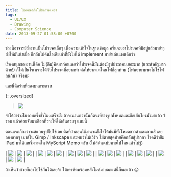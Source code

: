 ```yaml
---
title: ไอคอนสกิลโปรแกรมเมอร์
tags:
  - UI/UX
  - Drawing
  - Computer Science
date: 2013-09-27 01:58:00 +0700
---
```


ช่วงนี้อาจารย์สั่งงานเป็นโปรเจคเล็กๆ เพื่อความเข้าใจในฐานข้อมูล ครั้นจะเอาโปรเจคที่มีอยู่แล้วมายำๆ ส่งให้มันน่าเบื่อ ก็กลับไปค้นไอเดียเก่าที่ยังไม่ได้ implement มายำเล่นแทนดีกว่า

เรื่องสนุกของงานนี้คือ ไม่(ลืม)คิดมาก่อนเลยว่าโปรเจคนี้มันต้องมีรูปประกอบเยอะมาก (และสำคัญมากด้วย!) ก็ไม่เป็นไรเพราะได้จับโปรเจคที่อยากทำ ต่อให้ยากแค่ไหนไฟก็ลุกท่วม (ไฟพยายามนะไม่ใช่ไฟลนก้น) จริงมะ

และนี่คือร่างที่สองบนกระดาษ

{: .oversized}
> ![](/images/drawing/brand/geek-icons.jpg)

จำได้ว่าร่างในคาบครึ่งชั่วโมงเสร็จมั้ง ถ้าจะนานกว่านั้นก็ตรงที่ร่างรูปทั้งหมดและขีดเส้นโยงมั่วมาแล้ว 1 รอบ แล้วค่อยจับมาเลือกที่วางให้ได้เส้นสวยๆ แบบนี้

ตอนแรกก็กะว่าจะสแกนรูปไปใช้เลย ติดที่ว่าตอนใช้งานจะตั้งใจให้มันมีทั้งโหมดขาวดำและภาพสี เลยลองลากๆ เมาส์ใน Gimp / Inkscape และพบว่าไม่เวิร์ก ไม้ตายสุดท้ายคือกลับสู่ปากกา โชคดีว่ายืม iPad มาได้เลยจิ้มวาดใน MyScript Memo ครับ (ไฟล์ต้นฉบับหายไปไหนแล้วไม่รู้)

| ![][ai]         | ![][www]           | ![][algorithm]  |
| ![][compiler]   | ![][comarch]       | ![][basic]      |
| ![][concurrent] | ![][datastructure] | ![][functional] |
| ![][database]   | ![][datamining]    | ![][logic]      |
| ![][ssl]        | ![][mobile]        | ![][mvc]        |
| ![][oop]        | ![][system]        | ![][regex]      |

ถ้าเห็นว่าสวยก็เอาไปใช้กันได้เลยจ้า ให้เครดิตพร้อมหลังไมค์มาบอกแค่นี้ก็พอแล้ว 😉


[ai]: /images/clipart/geek/ai.jpg
[www]: /images/clipart/geek/www.jpg
[algorithm]: /images/clipart/geek/algorithm.jpg
[compiler]: /images/clipart/geek/compiler.jpg
[comarch]: /images/clipart/geek/comarch.jpg
[basic]: /images/clipart/geek/basic.jpg
[concurrent]: /images/clipart/geek/concurrent.jpg
[datastructure]: /images/clipart/geek/datastructure.jpg
[functional]: /images/clipart/geek/functional.jpg
[database]: /images/clipart/geek/database.jpg
[datamining]: /images/clipart/geek/datamining.jpg
[logic]: /images/clipart/geek/logic.jpg
[ssl]: /images/clipart/geek/ssl.jpg
[mobile]: /images/clipart/geek/mobile.jpg
[mvc]: /images/clipart/geek/mvc.jpg
[oop]: /images/clipart/geek/oop.jpg
[system]: /images/clipart/geek/system.jpg
[regex]: /images/clipart/geek/regex.jpg
